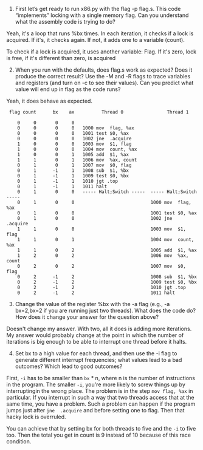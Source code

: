 1. First let’s get ready to run x86.py with the flag -p flag.s. This code “implements” locking with a single memory flag. Can you understand what the assembly code is trying to do?

Yeah, it's a loop that runs %bx times. In each iteration, it checks if a lock is acquired. If it's, it checks again. If not, it adds one to a variable (count).

To check if a lock is acquired, it uses another variable: Flag. If it's zero, lock is free, if it's different than zero, is acquired

2. When you run with the defaults, does flag.s work as expected? Does it produce the correct result? Use the -M and -R flags to trace variables and registers (and turn on -c to see their values). Can you predict what value will end up in flag as the code runs?

Yeah, it does behave as expected.

```
 flag count      bx    ax          Thread 0                Thread 1         

    0     0       0     0   
    0     0       0     0   1000 mov  flag, %ax
    0     0       0     0   1001 test $0, %ax
    0     0       0     0   1002 jne  .acquire
    1     0       0     0   1003 mov  $1, flag
    1     0       0     0   1004 mov  count, %ax
    1     0       0     1   1005 add  $1, %ax
    1     1       0     1   1006 mov  %ax, count
    0     1       0     1   1007 mov  $0, flag
    0     1      -1     1   1008 sub  $1, %bx
    0     1      -1     1   1009 test $0, %bx
    0     1      -1     1   1010 jgt .top
    0     1      -1     1   1011 halt
    0     1       0     0   ----- Halt;Switch -----  ----- Halt;Switch -----  
    0     1       0     0                            1000 mov  flag, %ax
    0     1       0     0                            1001 test $0, %ax
    0     1       0     0                            1002 jne  .acquire
    1     1       0     0                            1003 mov  $1, flag
    1     1       0     1                            1004 mov  count, %ax
    1     1       0     2                            1005 add  $1, %ax
    1     2       0     2                            1006 mov  %ax, count
    0     2       0     2                            1007 mov  $0, flag
    0     2      -1     2                            1008 sub  $1, %bx
    0     2      -1     2                            1009 test $0, %bx
    0     2      -1     2                            1010 jgt .top
    0     2      -1     2                            1011 halt
```

3. Change the value of the register %bx with the -a flag (e.g., -a bx=2,bx=2 if you are running just two threads). What does the code do? How does it change your answer for the question above?

Doesn't change my answer. With two, all it does is adding more iterations. My answer would probably change at the point in which the number of iterations is big enough to be able to interrupt one thread before it halts.

4. Set bx to a high value for each thread, and then use the -i flag to generate different interrupt frequencies; what values lead to a bad outcomes? Which lead to good outcomes?

First, `-i` has to be smaller than `bx` * n, where n is the number of instructions in the program. The smaller `-i`, you're more likely to screw things up by interruptingin the wrong place. The problem is in the step `mov flag, %ax` in particular. If you interrupt in such a way that two threads access that at the same time, you have a problem. Such a problem can happen if the program jumps just after `jne  .acquire` and before setting one to flag. Then that hacky lock is overruled.

You can achieve that by setting bx for both threads to five and the `-i` to five too. Then the total you get in count is 9 instead of 10 because of this race condition.
